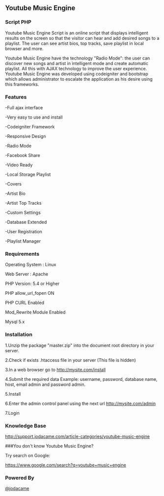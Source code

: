 ## Youtube Music Engine
### Script PHP
Youtube Music Engine Script is an online script that displays intelligent results on the screen so that the visitor can hear and add desired songs to a playlist. The user can see artist bios, top tracks, save playlist in local browser and more.


Youtube Music Engine have the technology "Radio Mode": the user can discover new songs and artist in intelligent mode and create automatic playlist. All this with AJAX technology to improve the user experience. Youtube Music Engine was developed using codeigniter and bootstrap which allows administrator to escalate the application as his desire using this frameworks.

### Features



-Full ajax interface

-Very easy to use and install

-Codeigniter Framework

-Responsive Design

-Radio Mode

-Facebook Share

-Video Ready

-Local Storage Playlist

-Covers

-Artist Bio

-Artist Top Tracks

-Custom Settings

-Database Extended

-User Registration

-Playlist Manager




### Requirements


Operating System : Linux

Web Server : Apache

PHP Version: 5.4 or Higher

PHP allow_url_fopen ON

PHP CURL Enabled

Mod_Rewrite Module Enabled

Mysql 5.x



### Installation

1.Unzip the package "master.zip" into the document root directory in your
server.

2.Check if exists .htaccess file in your server (This file is hidden)

3.In a web browser go to http://mysite.com/install

4.Submit the required data Example: username, password, database name,
host, email admin and password admin.

5.Install

6.Enter the admin control panel using the next url http://mysite.com/admin

7.Login


### Knowledge Base

http://support.jodacame.com/article-categories/youtube-music-engine

###You don't know Youtube Music Engine?

Try search on Google:

https://www.google.com/search?q=youtube+music+engine

### Powered By
[@jodacame](http://twitter.com/@jodacame)

